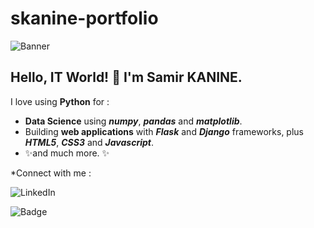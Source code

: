 # skanine-portfolio

![Banner](https://user-images.githubusercontent.com/96432017/167621938-3c9a278c-e284-44e5-8bf3-ef4a1dd5c72a.png)
<!-- <p align=”center”>
  <img width=”200" height=”200" src=”https://user-images.githubusercontent.com/96432017/167621938-3c9a278c-e284-44e5-8bf3-ef4a1dd5c72a.png"   alt=”my banner”>
</p> -->

## Hello, IT World! 👋 I'm Samir KANINE.

I love using **Python** for :
     
 * **Data Science** using _**numpy**_, _**pandas**_ and _**matplotlib**_.
 * Building **web applications** with _**Flask**_ and _**Django**_ frameworks, plus _**HTML5**_, _**CSS3**_ and _**Javascript**_.
 * ✨and much more. ✨

*Connect with me :

![LinkedIn](https://www.linkedin.com/feed/?doFeedRefresh=true&nis=true&lipi=urn%3Ali%3Apage%3Ad_flagship3_profile_view_base%3BOKB2xbcqTwu4nZ0ISkuBgA%3D%3D)
         

![Badge](https://img.shields.io/badge/react-%2320232a.svg?style=for-the-badge&logo=react&logoColor=%2361DAFB)
